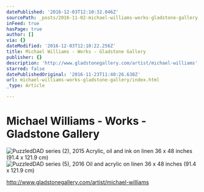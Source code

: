 ```yaml
---
datePublished: '2016-12-03T12:10:32.046Z'
sourcePath: _posts/2016-11-02-michael-williams-works-gladstone-gallery.md
inFeed: true
hasPage: true
author: []
via: {}
dateModified: '2016-12-03T12:10:22.256Z'
title: Michael Williams - Works - Gladstone Gallery
publisher: {}
description: 'http://www.gladstonegallery.com/artist/michael-williams'
starred: false
datePublishedOriginal: '2016-11-23T11:40:26.638Z'
url: michael-williams-works-gladstone-gallery/index.html
_type: Article

---
```

# Michael Williams - Works - Gladstone Gallery
![PuzzledDAD series (2), 2015 Acrylic, oil and ink on linen 36 x 48 inches (91.4 x 121.9 cm)](https://s3-us-west-2.amazonaws.com/the-grid-img/p/fea734a584e0f62ded78457f018b7233c3d11ee5.jpg)
![PuzzledDAD series (5), 2016 Oil and acrylic on linen 36 x 48 inches (91.4 x 121.9 cm)](https://s3-us-west-2.amazonaws.com/the-grid-img/p/d1762f3d3cefabe823031c0bd9dade075cd5b854.jpg)

http://www.gladstonegallery.com/artist/michael-williams